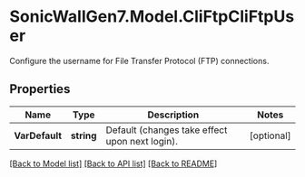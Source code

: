 # SonicWallGen7.Model.CliFtpCliFtpUser
Configure the username for File Transfer Protocol (FTP) connections.

## Properties

Name | Type | Description | Notes
------------ | ------------- | ------------- | -------------
**VarDefault** | **string** | Default (changes take effect upon next login). | [optional] 

[[Back to Model list]](../README.md#documentation-for-models) [[Back to API list]](../README.md#documentation-for-api-endpoints) [[Back to README]](../README.md)

